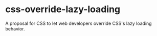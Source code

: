 css-override-lazy-loading
=========================

A proposal for CSS to let web developers override CSS's lazy loading behavior.
